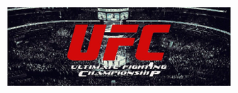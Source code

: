 <!DOCTYPE html>
<html lang="en">
<head>
    <meta charset="UTF-8">
    <meta name="viewport" content="width=device-width, initial-scale=1.0">
    <title>Site sobre Maiores Campeões do UFC</title>
</head>
<body>
    <main>
        <div>
            <img src="./src/imagens/UFC.jpg" alt="Lutador de MMA">
        </div>
    </main>
</body>
</html>
